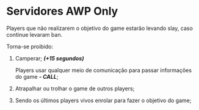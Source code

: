 # Servidores AWP Only

Players que não realizarem o objetivo do game estarão levando slay, caso continue levaram ban.

Torna-se proibido:

1. Camperar; _**\(+15 segundos\)**_

   Players usar qualquer meio de comunicação para passar informações do game _**- CALL**_;

2. Atrapalhar ou trolhar o game de outros players;
3. Sendo os últimos players vivos enrolar para fazer o objetivo do game;

